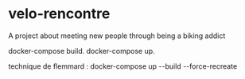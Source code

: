 # velo-rencontre
A project about meeting new people through being a biking addict 


docker-compose build. 
docker-compose up. 
  
 technique de flemmard : docker-compose up --build --force-recreate

